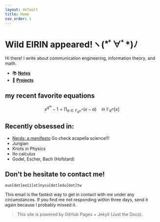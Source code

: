 ```yaml
---
layout: default
title: Home
nav_order: 1
---
```


# Wild EIRIN appeared!ヽ(\*ﾟ∀ﾟ\*)ﾉ

Hi there! I write about communication engineering, information theory, and math.

<!-- Oh, and if you wonder, the icon of this website is the young Max Planck before he get into physics, and this is him during the discovery of quantum physics 

![Alt text describing figure](/assets/img/phsic_planck.png) -->



- 📚 [**Notes**](./notes)
- 🧪 [**Projects**](./projects) 


## my recent favorite equations

$$ x^{q^{m}} - 1 = \prod_{\alpha \in \mathbb{F}_{q^{m}}^{\times}} (x - \alpha)
\quad \text{in } \mathbb{F}_{q^{m}}[x] $$


## Recently obsessed in:
- [Nerds: a menifesto](https://youtu.be/6v9-Cp1Lkw4?feature=shared) Go check acapella science!!!
- Jungian
- Knots in Physics
- Ito calculus
- Godel, Escher, Bach (Hofstard)


## Don't be hesitate to contact me!
```ouo[dot]ee11[at]nycu[dot]edu[dot]tw```

This email is the fastest way to get in contact with me under any circumstances. If you find me not responding within three days, send it again because I probably missed it.
> This site is powered by GitHub Pages + Jekyll (Just the Docs).